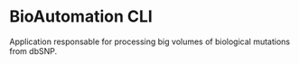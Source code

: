 # BioAutomation CLI

Application responsable for processing big volumes of biological mutations from dbSNP.